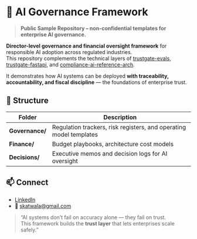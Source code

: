 ﻿# 🧭 AI Governance Framework

> **Public Sample Repository – non-confidential templates for enterprise AI governance.**

**Director-level governance and financial oversight framework** for responsible AI adoption across regulated industries.  
This repository complements the technical layers of [trustgate-evals](https://github.com/skatwala/trustgate-evals), [trustgate-fastapi](https://github.com/skatwala/trustgate-fastapi), and [compliance-ai-reference-arch](https://github.com/skatwala/compliance-ai-reference-arch).

It demonstrates how AI systems can be deployed **with traceability, accountability, and fiscal discipline** — the foundations of enterprise trust.

## 📂 Structure
| Folder | Description |
|--------|--------------|
| **Governance/** | Regulation trackers, risk registers, and operating model templates |
| **Finance/** | Budget playbooks, architecture cost models |
| **Decisions/** | Executive memos and decision logs for AI oversight |

## 📫 Connect
- [LinkedIn](https://www.linkedin.com/in/saptarshi-katwala/)
- 📧 skatwala@gmail.com

> “AI systems don’t fail on accuracy alone — they fail on trust.  
> This framework builds the **trust layer** that lets enterprises scale safely.”
